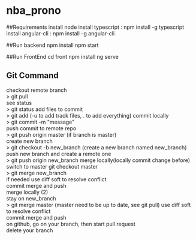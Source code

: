 # nba_prono

##Requirements
    install node
    install typescript : npm install -g typescript
    install angular-cli : npm install -g angular-cli

##Run backend
    npm install
    npm start


##Run FrontEnd 
    cd front 
    npm install
    ng serve

## Git Command

checkout remote branch  
    > git pull  
see status  
    > git status
add files to commit  
    > git add (-u to add track files, . to add everything)
commit locally  
    > git commit -m "message"  
push commit to remote repo  
    > git push origin master (if branch is master)  
create new branch  
    > git checkout -b new_branch (create a new branch named new_branch)
push new branch and create a remote one  
    > git push origin new_branch
merge locally(locally commit change before)  
    switch to master git checkout master  
    > git merge new_branch  
    if needed use diff soft to resolve conflict  
    commit merge and push  
merge locally (2)  
    stay on new_branch  
    > git merge master (master need to be up to date, see git pull)
    use diff soft to resolve conflict  
    commit merge and push  
    on github, go on your branch, then start pull request  
    delete your branch  


